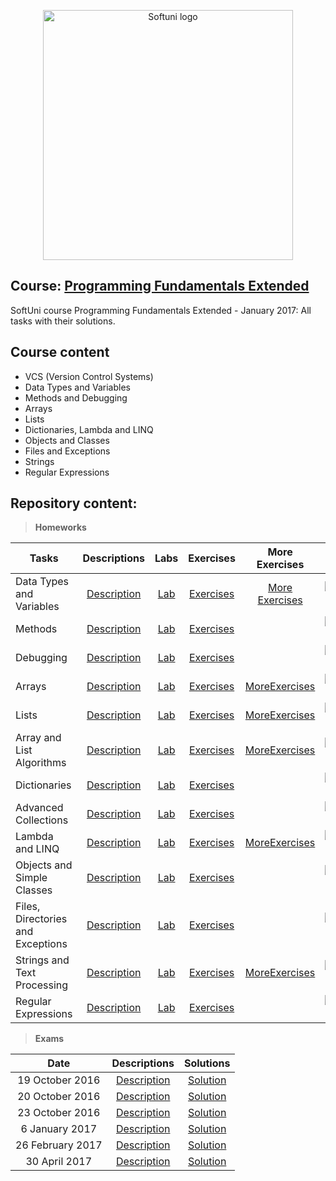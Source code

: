 <p align="center">
	<a href="https://softuni.bg/"><img src="https://www.jobs.bg/assets/logo/2017-09-01/b_6e048c01c340d967f2a6e540e9825d46.png" alt="Softuni logo" width="400" align="center">
	</a>
<p>

## Course: [Programming Fundamentals Extended](https://softuni.bg/trainings/1568/programming-fundamentals-exended-january-2017)
SoftUni course Programming Fundamentals Extended - January 2017: All tasks with their solutions.

## Course content
- VCS (Version Control Systems)
- Data Types and Variables
- Methods and Debugging
- Arrays
- Lists
- Dictionaries, Lambda and LINQ
- Objects and Classes
- Files and Exceptions
- Strings
- Regular Expressions

## Repository content:

> **Homeworks**

Tasks								|Descriptions																									| Labs																																| Exercises																																		|More Exercises	 																																	|Progress																													
------------------------------------|:-------------------------------------------------------------------------------------------------------------:|:---------------------------------------------------------------------------------------------------------------------------------:|:---------------------------------------------------------------------------------------------------------------------------------------------:|:-------------------------------------------------------------------------------------------------------------------------------------------------:|:-------------:
Data Types and Variables			|[Description](https://github.com/dobroslav-atanasov/Programming-Fundamentals-Extended/tree/master/Resources)	|[Lab](https://github.com/dobroslav-atanasov/Programming-Fundamentals-Extended/tree/master/01.%20DataTypes-Lab)  					|[Exercises](https://github.com/dobroslav-atanasov/Programming-Fundamentals-Extended/tree/master/02.%20DataTypes-Exercises)  					|[More Exercises](https://github.com/dobroslav-atanasov/Programming-Fundamentals-Extended/tree/master/03.%20DataTypes-MoreExercises)				|![Progress](http://progressed.io/bar/100?title=completed)
Methods								|[Description](https://github.com/dobroslav-atanasov/Programming-Fundamentals-Extended/tree/master/Resources)	|[Lab](https://github.com/dobroslav-atanasov/Programming-Fundamentals-Extended/tree/master/04.%20Methods-Lab) 						|[Exercises](https://github.com/dobroslav-atanasov/Programming-Fundamentals-Extended/tree/master/05.%20Methods-Exercises)						|																																					|![Progress](http://progressed.io/bar/100?title=completed)
Debugging							|[Description](https://github.com/dobroslav-atanasov/Programming-Fundamentals-Extended/tree/master/Resources)	|[Lab](https://github.com/dobroslav-atanasov/Programming-Fundamentals-Extended/tree/master/06.%20Debugging-Lab) 					|[Exercises](https://github.com/dobroslav-atanasov/Programming-Fundamentals-Extended/tree/master/07.%20Debugging-Exercises)						|																																					|![Progress](http://progressed.io/bar/100?title=completed)
Arrays 								|[Description](https://github.com/dobroslav-atanasov/Programming-Fundamentals-Extended/tree/master/Resources)	|[Lab](https://github.com/dobroslav-atanasov/Programming-Fundamentals-Extended/tree/master/08.%20Arrays-Lab) 						|[Exercises](https://github.com/dobroslav-atanasov/Programming-Fundamentals-Extended/tree/master/09.%20Arrays-Exercises) 						|[MoreExercises](https://github.com/dobroslav-atanasov/Programming-Fundamentals-Extended/tree/master/10.%20Arrays-MoreExercises)					|![Progress](http://progressed.io/bar/100?title=completed)
Lists 								|[Description](https://github.com/dobroslav-atanasov/Programming-Fundamentals-Extended/tree/master/Resources)	|[Lab](https://github.com/dobroslav-atanasov/Programming-Fundamentals-Extended/tree/master/11.%20Lists-Lab) 						|[Exercises](https://github.com/dobroslav-atanasov/Programming-Fundamentals-Extended/tree/master/12.%20Lists-Exercises)							|[MoreExercises](https://github.com/dobroslav-atanasov/Programming-Fundamentals-Extended/tree/master/13.%20Lists-MoreExercises)						|![Progress](http://progressed.io/bar/100?title=completed)
Array and List Algorithms 			|[Description](https://github.com/dobroslav-atanasov/Programming-Fundamentals-Extended/tree/master/Resources)	|[Lab](https://github.com/dobroslav-atanasov/Programming-Fundamentals-Extended/tree/master/14.%20ArrayAndListAlgorithms-Lab)		|[Exercises](https://github.com/dobroslav-atanasov/Programming-Fundamentals-Extended/tree/master/15.%20ArrayAndListAlgorithms-Exercises)		|[MoreExercises](https://github.com/dobroslav-atanasov/Programming-Fundamentals-Extended/tree/master/16.%20ArrayAndListAlgorithms-MoreExercises)	|![Progress](http://progressed.io/bar/100?title=completed)
Dictionaries 						|[Description](https://github.com/dobroslav-atanasov/Programming-Fundamentals-Extended/tree/master/Resources)	|[Lab](https://github.com/dobroslav-atanasov/Programming-Fundamentals-Extended/tree/master/17.%20Dictionaries-Lab) 					|[Exercises](https://github.com/dobroslav-atanasov/Programming-Fundamentals-Extended/tree/master/18.%20Dictionaries-Exercises)					|																																					|![Progress](http://progressed.io/bar/100?title=completed)
Advanced Collections 				|[Description](https://github.com/dobroslav-atanasov/Programming-Fundamentals-Extended/tree/master/Resources)	|[Lab](https://github.com/dobroslav-atanasov/Programming-Fundamentals-Extended/tree/master/19.%20AdvancedCollections-Lab) 			|[Exercises](https://github.com/dobroslav-atanasov/Programming-Fundamentals-Extended/tree/master/20.%20AdvancedCollections-Exercises)			|																																					|![Progress](http://progressed.io/bar/100?title=completed)
Lambda and LINQ 					|[Description](https://github.com/dobroslav-atanasov/Programming-Fundamentals-Extended/tree/master/Resources)	|[Lab](https://github.com/dobroslav-atanasov/Programming-Fundamentals-Extended/tree/master/21.%20LambdaAndLINQ-Lab) 				|[Exercises](https://github.com/dobroslav-atanasov/Programming-Fundamentals-Extended/tree/master/22.%20LambdaAndLINQ-Exercises) 				|[MoreExercises](https://github.com/dobroslav-atanasov/Programming-Fundamentals-Extended/tree/master/23.%20LambdaAndLINQ-MoreExercises)				|![Progress](http://progressed.io/bar/100?title=completed)
Objects and Simple Classes 			|[Description](https://github.com/dobroslav-atanasov/Programming-Fundamentals-Extended/tree/master/Resources)	|[Lab](https://github.com/dobroslav-atanasov/Programming-Fundamentals-Extended/tree/master/24.%20ObjectsAndSimpleClasses-Lab)		|[Exercises](https://github.com/dobroslav-atanasov/Programming-Fundamentals-Extended/tree/master/25.%20ObjectsAndSimpleClasses-Exercises)		|																																					|![Progress](http://progressed.io/bar/100?title=completed)
Files, Directories and Exceptions 	|[Description](https://github.com/dobroslav-atanasov/Programming-Fundamentals-Extended/tree/master/Resources)	|[Lab](https://github.com/dobroslav-atanasov/Programming-Fundamentals-Extended/tree/master/26.%20FilesDirectoriesAndExceptions-Lab) |[Exercises](https://github.com/dobroslav-atanasov/Programming-Fundamentals-Extended/tree/master/27.%20FilesDirectoriesAndExceptions-Exercises)	|																																					|![Progress](http://progressed.io/bar/100?title=completed)
Strings and Text Processing 		|[Description](https://github.com/dobroslav-atanasov/Programming-Fundamentals-Extended/tree/master/Resources)	|[Lab](https://github.com/dobroslav-atanasov/Programming-Fundamentals-Extended/tree/master/28.%20StringsAndTextProcessing-Lab) 		|[Exercises](https://github.com/dobroslav-atanasov/Programming-Fundamentals-Extended/tree/master/29.%20StringsAndTextProcessing-Exercises) 		|[MoreExercises](https://github.com/dobroslav-atanasov/Programming-Fundamentals-Extended/tree/master/30.%20StringsAndTextProcessing-MoreExercises)	|![Progress](http://progressed.io/bar/100?title=completed)
Regular Expressions 				|[Description](https://github.com/dobroslav-atanasov/Programming-Fundamentals-Extended/tree/master/Resources)	|[Lab](https://github.com/dobroslav-atanasov/Programming-Fundamentals-Extended/tree/master/31.%20RegularExpressions-Lab) 			|[Exercises](https://github.com/dobroslav-atanasov/Programming-Fundamentals-Extended/tree/master/32.%20RegularExpressions-Exercises)			|																																					|![Progress](http://progressed.io/bar/100?title=completed)

> **Exams**

Date				|Descriptions																													|Solutions
:------------------:|:-----------------------------------------------------------------------------------------------------------------------------:|:----------:
19 October 2016		|[Description](https://github.com/dobroslav-atanasov/Programming-Fundamentals-Extended/tree/master/Resources/Exam-19.10.2016)	|[Solution]()	
20 October 2016		|[Description](https://github.com/dobroslav-atanasov/Programming-Fundamentals-Extended/tree/master/Resources/Exam-20.10.2016)	|[Solution]()
23 October 2016		|[Description](https://github.com/dobroslav-atanasov/Programming-Fundamentals-Extended/tree/master/Resources/Exam-23.10.2016)	|[Solution]()
6 January 2017		|[Description](https://github.com/dobroslav-atanasov/Programming-Fundamentals-Extended/tree/master/Resources/Exam-06.01.2017)	|[Solution]()
26 February	2017	|[Description](https://github.com/dobroslav-atanasov/Programming-Fundamentals-Extended/tree/master/Resources/Exam-26.02.2017)	|[Solution]()
30 April 2017		|[Description](https://github.com/dobroslav-atanasov/Programming-Fundamentals-Extended/tree/master/Resources/Exam-30.04.2017)	|[Solution]()
